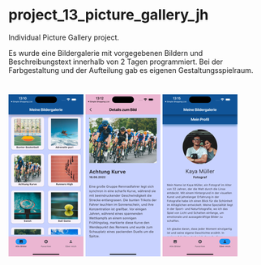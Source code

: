 # project_13_picture_gallery_jh

Individual Picture Gallery project.

Es wurde eine Bildergalerie mit vorgegebenen Bildern und Beschreibungstext innerhalb von 2 Tagen programmiert.
Bei der Farbgestaltung und der Aufteilung gab es eigenen Gestaltungsspielraum.
#
![Alle Bilder zeigen](<Bildergalerie 1 - Alle Bilder zeigen.png>)
![Details zu einem Einzelbild](<Bildergalerie 2 - Details zum Bild.png>)
![Profil nach Vorgabe](<Bildergalerie 3 - Mein Profil.png>)